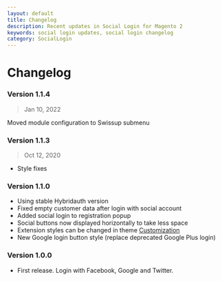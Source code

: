 ```yaml
---
layout: default
title: Changelog
description: Recent updates in Social Login for Magento 2
keywords: social login updates, social login changelog
category: SocialLogin
---
```


# Changelog

### Version 1.1.4

> Jan 10, 2022

Moved module configuration to Swissup submenu

### Version 1.1.3

> Oct 12, 2020

 -  Style fixes

### Version 1.1.0

 -  Using stable Hybridauth version
 -  Fixed empty customer data after login with social account
 -  Added social login to registration popup
 -  Social buttons now displayed horizontally to take less space
 -  Extension styles can be changed in theme [Customization](../customization/)
 -  New Google login button style (replace deprecated Google Plus login)

### Version 1.0.0

 -  First release. Login with Facebook, Google and Twitter.
